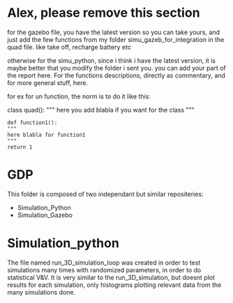 # Alex, please remove this section

for the gazebo file, you have the latest version so you can take yours, and just add the few functions from my folder simu_gazeb_for_integration in the quad file. like take off, recharge battery etc

otherwise for the simu_python, since i think i have the latest version, it is maybe better that you modify the folder i sent you. you can add your part of the report here. For the functions descriptions, directly as commentary, and for more general stuff, here.

for ex for un function, the norm is to do it like this:

class quad():
	"""
	here you add blabla if you want for the class
	"""

	def function1():
	""" 
	here blabla for function1
	"""
	return 1


# GDP

This folder is composed of two independant but similar repositeries: 
- Simulation_Python
- Simulation_Gazebo

# Simulation_python 

The file named run_3D_simulation_loop was created in order to test simulations many times with randomized parameters, in order to do statistical V&V. It is very similar to the run_3D_simulation, but doesnt plot results for each simulation, only histograms plotting relevant data from the many simulations done. 


